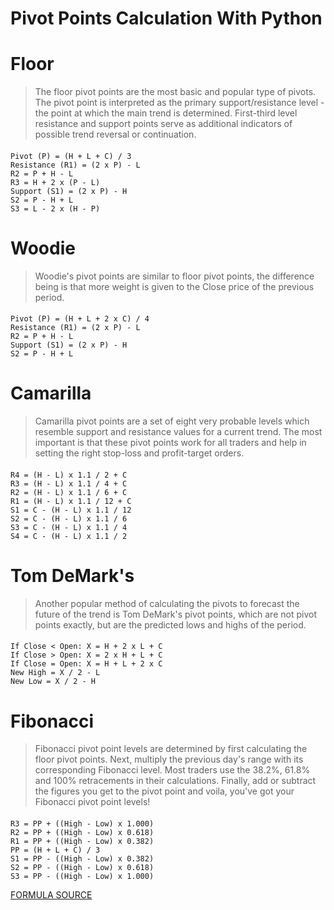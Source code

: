 # Pivot Points Calculation With Python

# Floor
> The floor pivot points are the most basic and popular type of pivots. The pivot point is interpreted as the primary support/resistance level - the point at which the main trend is determined. First-third level resistance and support points serve as additional indicators of possible trend reversal or continuation.
####
    Pivot (P) = (H + L + C) / 3
    Resistance (R1) = (2 x P) - L
    R2 = P + H - L
    R3 = H + 2 x (P - L)
    Support (S1) = (2 x P) - H
    S2 = P - H + L
    S3 = L - 2 x (H - P)
    
# Woodie
> Woodie's pivot points are similar to floor pivot points, the difference being is that more weight is given to the Close price of the previous period.
####
    Pivot (P) = (H + L + 2 x C) / 4
    Resistance (R1) = (2 x P) - L
    R2 = P + H - L
    Support (S1) = (2 x P) - H
    S2 = P - H + L
    
# Camarilla
> Camarilla pivot points are a set of eight very probable levels which resemble support and resistance values for a current trend. The most important is that these pivot points work for all traders and help in setting the right stop-loss and profit-target orders.
####
    R4 = (H - L) x 1.1 / 2 + C
    R3 = (H - L) x 1.1 / 4 + C
    R2 = (H - L) x 1.1 / 6 + C
    R1 = (H - L) x 1.1 / 12 + C
    S1 = C - (H - L) x 1.1 / 12
    S2 = C - (H - L) x 1.1 / 6
    S3 = C - (H - L) x 1.1 / 4
    S4 = C - (H - L) x 1.1 / 2
    
# Tom DeMark's
> Another popular method of calculating the pivots to forecast the future of the trend is Tom DeMark's pivot points, which are not pivot points exactly, but are the predicted lows and highs of the period.
####
    If Close < Open: X = H + 2 x L + C
    If Close > Open: X = 2 x H + L + C
    If Close = Open: X = H + L + 2 x C
    New High = X / 2 - L
    New Low = X / 2 - H
    
# Fibonacci
> Fibonacci pivot point levels are determined by first calculating the floor pivot points. Next, multiply the previous day's range with its corresponding Fibonacci level. Most traders use the 38.2%, 61.8% and 100% retracements in their calculations. Finally, add or subtract the figures you get to the pivot point and voila, you've got your Fibonacci pivot point levels!
####
    R3 = PP + ((High - Low) x 1.000)
    R2 = PP + ((High - Low) x 0.618)
    R1 = PP + ((High - Low) x 0.382)
    PP = (H + L + C) / 3
    S1 = PP - ((High - Low) x 0.382)
    S2 = PP - ((High - Low) x 0.618)
    S3 = PP - ((High - Low) x 1.000)
    
    
[FORMULA SOURCE](https://www.babypips.com/tools/pivot-point-calculator)
